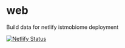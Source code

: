 # web
Build data for netlify istmobiome deployment

[![Netlify Status](https://api.netlify.com/api/v1/badges/9d7a60f8-27e2-4377-b365-2e8831d31496/deploy-status)](https://app.netlify.com/sites/istmobiome/deploys)
